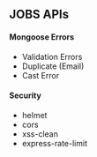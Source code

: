 ## JOBS APIs

#### Mongoose Errors

- Validation Errors
- Duplicate (Email)
- Cast Error

#### Security

- helmet
- cors
- xss-clean
- express-rate-limit

